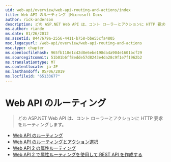 ```yaml
---
uid: web-api/overview/web-api-routing-and-actions/index
title: Web API のルーティング |Microsoft Docs
author: rick-anderson
description: どの ASP.NET Web API は、コント ローラーとアクションに HTTP 要求をルーティングします。
ms.author: riande
ms.date: 01/26/2012
ms.assetid: 8447679a-2556-4411-b758-bbe55cfa4805
msc.legacyurl: /web-api/overview/web-api-routing-and-actions
msc.type: chapter
ms.openlocfilehash: 965fb110e1c42d8e6ebe198da4a904e1601bcf29
ms.sourcegitcommit: 51b01b6ff8edde57d8243e4da28c9f1e7f1962b2
ms.translationtype: MT
ms.contentlocale: ja-JP
ms.lasthandoff: 05/06/2019
ms.locfileid: "65133677"
---
```

# <a name="web-api-routing"></a>Web API のルーティング

> どの ASP.NET Web API は、コント ローラーとアクションに HTTP 要求をルーティングします。

- [Web API のルーティング](routing-in-aspnet-web-api.md)
- [Web API のルーティングとアクション選択](routing-and-action-selection.md)
- [Web API 2 の属性ルーティング](attribute-routing-in-web-api-2.md)
- [Web API 2 で属性ルーティングを使用して REST API を作成する](create-a-rest-api-with-attribute-routing.md)
